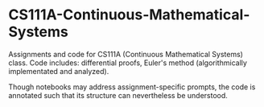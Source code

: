 # CS111A-Continuous-Mathematical-Systems
Assignments and code for CS111A (Continuous Mathematical Systems) class. Code includes: differential proofs, Euler's method (algorithmically implementated and analyzed).

Though notebooks may address assignment-specific prompts, the code is annotated such that its structure can nevertheless be understood.

